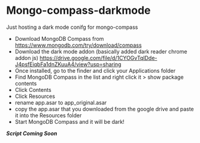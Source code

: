 # Mongo-compass-darkmode
Just hosting a dark mode conifg for mongo-compass

* Download MongoDB Compass from https://www.mongodb.com/try/download/compass
* Download the dark mode addon (basically added dark reader chrome addon js)
https://drive.google.com/file/d/1CYOGvTqIDde-J4psfEiqbFa1dnZKuuA4/view?usp=sharing
* Once installed, go to the finder and click your Applications folder
* Find MongoDB Compass in the list and right click it > show package contents
* Click Contents
* Click Resources
* rename app.asar to app_original.asar
* copy the app.asar that you downloaded from the google drive and paste it into the Resources folder
* Start MongoDB Compass and it will be dark!

__*Script Coming Soon*__
